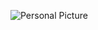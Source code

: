 ![Personal Picture](https://media-exp1.licdn.com/dms/image/C4E03AQEXZT0kqmZebQ/profile-displayphoto-shrink_200_200/0/1611758427864?e=1618444800&v=beta&t=--u4OeyaEEd9-zIpPWGWAMFFCXPZy7leoZA78DAI9Do)
